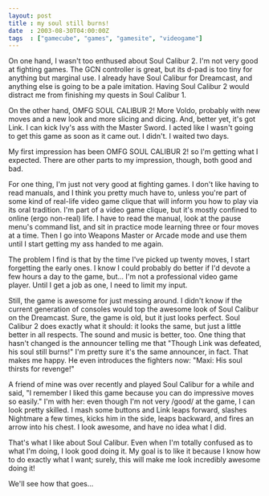 ```yaml
---
layout: post
title : my soul still burns!
date  : 2003-08-30T04:00:00Z
tags  : ["gamecube", "games", "gamesite", "videogame"]
---
```

On one hand, I wasn't too enthused about Soul Calibur 2.  I'm not very good at fighting games.  The GCN controller is great, but its d-pad is too tiny for anything but marginal use.  I already have Soul Calibur for Dreamcast, and anything else is going to be a pale imitation.  Having Soul Calibur 2 would distract me from finishing my quests in Soul Calibur 1.

On the other hand, OMFG SOUL CALIBUR 2!  More Voldo, probably with new moves and a new look and more slicing and dicing.  And, better yet, it's got Link.  I can kick Ivy's ass with the Master Sword.  I acted like I wasn't going to get this game as soon as it came out.  I didn't.  I waited two days.

My first impression has been OMFG SOUL CALIBUR 2! so I'm getting what I expected.  There are other parts to my impression, though, both good and bad.

For one thing, I'm just not very good at fighting games.  I don't like having to read manuals, and I think you pretty much have to, unless you're part of some kind of real-life video game clique that will inform you how to play via its oral tradition.  I'm part of a video game clique, but it's mostly confined to online (ergo non-real) life.  I have to read the manual, look at the pause menu's command list, and sit in practice mode learning three or four moves at a time.  Then I go into Weapons Master or Arcade mode and use them until I start getting my ass handed to me again.

The problem I find is that by the time I've picked up twenty moves, I start forgetting the early ones.  I know I could probably do better if I'd devote a few hours a day to the game, but... I'm not a professional video game player. Until I get a job as one, I need to limit my input.

Still, the game is awesome for just messing around.  I didn't know if the current generation of consoles would top the awesome look of Soul Calibur on the Dreamcast.  Sure, the game is old, but it just looks perfect.  Soul Calibur 2 does exactly what it should: it looks the same, but just a little better in all respects.  The sound and music is better, too.  One thing that hasn't changed is the announcer telling me that "Though Link was defeated, his soul still burns!"  I'm pretty sure it's the same announcer, in fact.  That makes me happy.  He even introduces the fighters now: "Maxi:  His soul thirsts for revenge!"

A friend of mine was over recently and played Soul Calibur for a while and said, "I remember I liked this game because you can do impressive moves so easily."  I'm with her: even though I'm not very /good/ at the game, I can look pretty skilled.  I mash some buttons and Link leaps forward, slashes Nightmare a few times, kicks him in the side, leaps backward, and fires an arrow into his chest.  I look awesome, and have no idea what I did.

That's what I like about Soul Calibur.  Even when I'm totally confused as to what I'm doing, I look good doing it.  My goal is to like it because I know how to do exactly what I want; surely, this will make me look incredibly awesome doing it!

We'll see how that goes...

